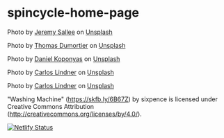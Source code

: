 # spincycle-home-page


Photo by <a href="https://unsplash.com/ja/@jeremysallee?utm_source=unsplash&utm_medium=referral&utm_content=creditCopyText">Jeremy Sallee</a> on <a href="https://unsplash.com/photos/lgrM1t4rxWQ?utm_source=unsplash&utm_medium=referral&utm_content=creditCopyText">Unsplash</a>

Photo by <a href="https://unsplash.com/@mimoto_photo?utm_source=unsplash&utm_medium=referral&utm_content=creditCopyText">Thomas Dumortier</a> on <a href="https://unsplash.com/photos/Rdh4UcM6Y7E?utm_source=unsplash&utm_medium=referral&utm_content=creditCopyText">Unsplash</a>

Photo by <a href="https://unsplash.com/@kopidanny?utm_source=unsplash&utm_medium=referral&utm_content=creditCopyText">Daniel Koponyas</a> on <a href="https://unsplash.com/photos/RMyaPlb_-fA?utm_source=unsplash&utm_medium=referral&utm_content=creditCopyText">Unsplash</a>

Photo by <a href="https://unsplash.com/@realbench?utm_source=unsplash&utm_medium=referral&utm_content=creditCopyText">Carlos Lindner</a> on <a href="https://unsplash.com/photos/LRvIzgFu438?utm_source=unsplash&utm_medium=referral&utm_content=creditCopyText">Unsplash</a>

Photo by <a href="https://unsplash.com/@realbench?utm_source=unsplash&utm_medium=referral&utm_content=creditCopyText">Carlos Lindner</a> on <a href="https://unsplash.com/photos/t48rm7Uvufw?utm_source=unsplash&utm_medium=referral&utm_content=creditCopyText">Unsplash</a>
  
  
  
  
"Washing Machine" (https://skfb.ly/6B67Z) by sixpence is licensed under Creative Commons Attribution (http://creativecommons.org/licenses/by/4.0/).

[![Netlify Status](https://api.netlify.com/api/v1/badges/3e0fccf2-f0c8-4366-9ac1-43e85177810b/deploy-status)](https://app.netlify.com/sites/spin-cycle-test-page/deploys)